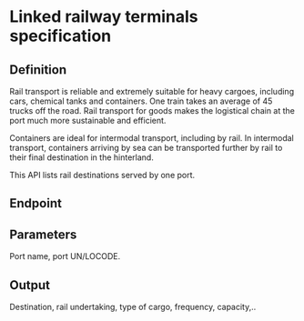 # Linked railway terminals specification

## Definition
Rail transport is reliable and extremely suitable for heavy cargoes, including cars, chemical tanks and containers. One train takes an average of 45 trucks off the road. Rail transport for goods makes the logistical chain at the port much more sustainable and efficient. 

Containers are ideal for intermodal transport, including by rail. In intermodal transport, containers arriving by sea can be transported further by rail to their final destination in the hinterland.

This API lists rail destinations served by one port. 
## Endpoint
## Parameters
Port name, port UN/LOCODE.
## Output 
Destination, rail undertaking, type of cargo, frequency, capacity,..